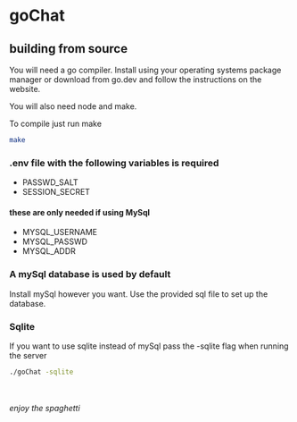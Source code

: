 # goChat

## building from source

You will need a go compiler. Install using your operating systems package manager or download from go.dev and follow the instructions on the website.<br>

You will also need node and make.

To compile just run make<br>
```sh
make
```

### .env file with the following variables is required

- PASSWD_SALT
- SESSION_SECRET
#### these are only needed if using MySql
- MYSQL_USERNAME
- MYSQL_PASSWD
- MYSQL_ADDR

### A mySql database is used by default

Install mySql however you want. Use the provided sql file to set up the database.

### Sqlite

If you want to use sqlite instead of mySql pass the -sqlite flag when running the server
```sh
./goChat -sqlite
```

<br>
<br>
<em>enjoy the spaghetti</em>
